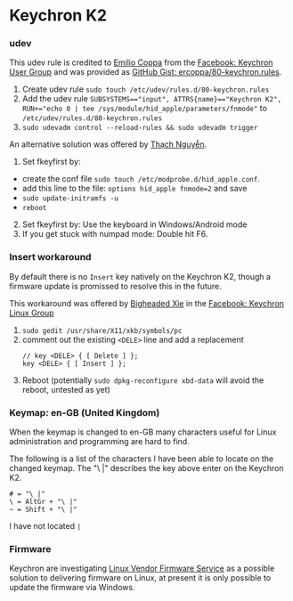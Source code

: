 # Keychron K2

###  udev
This udev rule is credited to [Emilio Coppa](https://www.facebook.com/ercoppa) from the [Facebook: Keychron User Group](https://www.facebook.com/profile.php?id=534114427066453&ref=br_rs) and was provided as [GitHub Gist: ercoppa/80-keychron.rules](https://gist.github.com/ercoppa/87a42a5d1fd65539844d7badc276d8e7).

1. Create udev rule `sudo touch /etc/udev/rules.d/80-keychron.rules`
2. Add the udev rule `SUBSYSTEMS=="input", ATTRS{name}=="Keychron K2", RUN+="echo 0 | tee /sys/module/hid_apple/parameters/fnmode"` to `/etc/udev/rules.d/80-keychron.rules`
3. `sudo udevadm control --reload-rules && sudo udevadm trigger`

An alternative solution was offered by [Thạch Nguyễn](https://www.facebook.com/Cobblestone8x). 

1. Set fkeyfirst by:  
  - create  the conf file `sudo touch /etc/modprobe.d/hid_apple.conf`. 
  - add this line to the file: `options hid_apple fnmode=2` and save
  - `sudo update-initramfs -u`  
  - `reboot`
2. Set fkeyfirst by:  Use the keyboard in Windows/Android mode
3. If you get stuck with numpad mode: Double hit F6.  

### Insert workaround
By default there is no `Insert` key natively on the Keychron K2, though a firmware update is promissed to resolve this in the future. 

This workaround was offered by [Bigheaded Xie](https://www.facebook.com/xieerbigheaded) in the [Facebook: Keychron Linux Group](https://www.facebook.com/groups/454178115310062/?ref=group_header)

1. `sudo gedit /usr/share/X11/xkb/symbols/pc`
2. comment out the existing `<DELE>` line and add a replacement
    ```
    // key <DELE> { [ Delete ] };  
    key <DELE> { [ Insert ] }; 
    ```
3. Reboot (potentially `sudo dpkg-reconfigure xbd-data` will avoid the reboot, untested as yet)

### Keymap: en-GB (United Kingdom) 
When the keymap is changed to en-GB many characters useful for Linux administration and programming are hard to find. 

The following is a list of the characters I have been able to locate on the changed keymap. The "\ |" describes the  key above enter on the Keychron K2. 
```
# = "\ |" 
\ = AltGr + "\ |"  
~ = Shift + "\ |"
```
I have not located `|`

### Firmware
Keychron are investigating [Linux Vendor Firmware Service](https://fwupd.org/) as a possible solution to delivering firmware on Linux, at present it is only possible to update the firmware via Windows.
